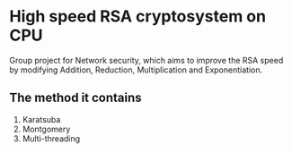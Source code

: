# High speed RSA cryptosystem on CPU
Group project for Network security, which aims to improve the RSA speed by modifying Addition, Reduction, Multiplication and Exponentiation.
## The method it contains
1. Karatsuba
2. Montgomery
3. Multi-threading
